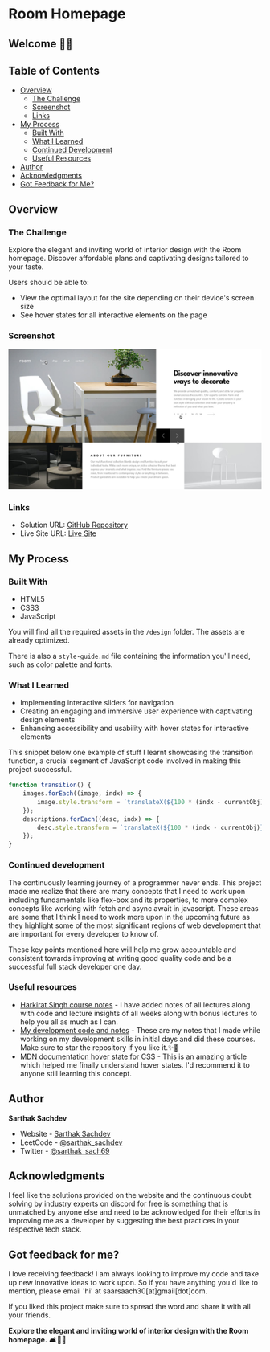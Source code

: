 # Room Homepage

## Welcome ✌🏻

## Table of Contents

- [Overview](#overview)
  - [The Challenge](#the-challenge)
  - [Screenshot](#screenshot)
  - [Links](#links)
- [My Process](#my-process)
  - [Built With](#built-with)
  - [What I Learned](#what-i-learned)
  - [Continued Development](#continued-development)
  - [Useful Resources](#useful-resources)
- [Author](#author)
- [Acknowledgments](#acknowledgments)
- [Got Feedback for Me?](#got-feedback-for-me)

## Overview

### The Challenge

Explore the elegant and inviting world of interior design with the Room homepage. Discover affordable plans and captivating designs tailored to your taste.

Users should be able to:

- View the optimal layout for the site depending on their device's screen size
- See hover states for all interactive elements on the page

### Screenshot

![Design Preview](./design/active-states.jpg)

### Links

- Solution URL: [GitHub Repository](https://github.com/SartHak-0-Sach/Room-homepage_frontend_project)
- Live Site URL: [Live Site](https://room-home-page-frontend.netlify.app/)

## My Process

### Built With

- HTML5
- CSS3
- JavaScript

You will find all the required assets in the `/design` folder. The assets are already optimized.

There is also a `style-guide.md` file containing the information you'll need, such as color palette and fonts.

### What I Learned

- Implementing interactive sliders for navigation
- Creating an engaging and immersive user experience with captivating design elements
- Enhancing accessibility and usability with hover states for interactive elements

This snippet below one example of stuff I learnt showcasing the transition function, a crucial segment of JavaScript code involved in making this project successful.

```js
function transition() {
    images.forEach((image, indx) => {
        image.style.transform = `translateX(${100 * (indx - currentObj)}%)`;
    });
    descriptions.forEach((desc, indx) => {
        desc.style.transform = `translateX(${100 * (indx - currentObj)}%)`;
    });
}
```

### Continued development

The continuously learning journey of a programmer never ends. This project made me realize that there are many concepts that I need to work upon including fundamentals like flex-box and its properties, to more complex concepts like working with fetch and async await in javascript. These areas are some that I think I need to work more upon in the upcoming future as they highlight some of the most significant regions of web development that are important for every developer to know of. 

These key points mentioned here will help me grow accountable and consistent towards improving at writing good quality code and be a successful full stack developer one day.

### Useful resources

- [Harkirat Singh course notes](https://github.com/SartHak-0-Sach/harkirat-singh-course_code_and_notes) - I have added notes of all lectures along with code and lecture insights of all weeks along with bonus lectures to help you all as much as I can.
- [My development code and notes](https://github.com/SartHak-0-Sach/cwh-web-dev-playlist_code_and_notes) - These are my notes that I made while working on my development skills in initial days and did these courses. Make sure to star the repository if you like it.✨💫
- [MDN documentation hover state for CSS](https://developer.mozilla.org/en-US/docs/Web/CSS/:hover) - This is an amazing article which helped me finally understand hover states. I'd recommend it to anyone still learning this concept.

## Author

<b><strong>Sarthak Sachdev</strong></b>
- Website - [Sarthak Sachdev](https://itsmesarthak.netlify.app/)
- LeetCode - [@sarthak_sachdev](https://leetcode.com/u/sarthak_sachdev/)
- Twitter - [@sarthak_sach69](https://www.twitter.com/sarthak_sach69)

## Acknowledgments

I feel like the solutions provided on the website and the continuous doubt solving by industry experts on discord for free is something that is unmatched by anyone else and need to be acknowledged for their efforts in improving me as a developer by suggesting the best practices in your respective tech stack.

## Got feedback for me?

I love receiving feedback! I am always looking to improve my code and take up new innovative ideas to work upon. So if you have anything you'd like to mention, please email 'hi' at saarsaach30[at]gmail[dot]com.

If you liked this project make sure to spread the word and share it with all your friends.

**Explore the elegant and inviting world of interior design with the Room homepage.** 🛋️🏡✨
